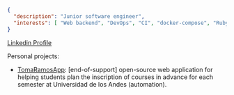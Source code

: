 ```json
{
  "description": "Junior software engineer",
  "interests": [ "Web backend", "DevOps", "CI", "docker-compose", "Ruby", "Rails", "Python", "Golang", "Automated testing" ]
}
```

[Linkedin Profile](https://www.linkedin.com/in/ifgarces/)

Personal projects:

- [TomaRamosApp](https://github.com/ifgarces/TomaRamosApp_rails): [end-of-support] open-source web application for helping students plan the inscription of courses in advance for each semester at Universidad de los Andes (automation).
